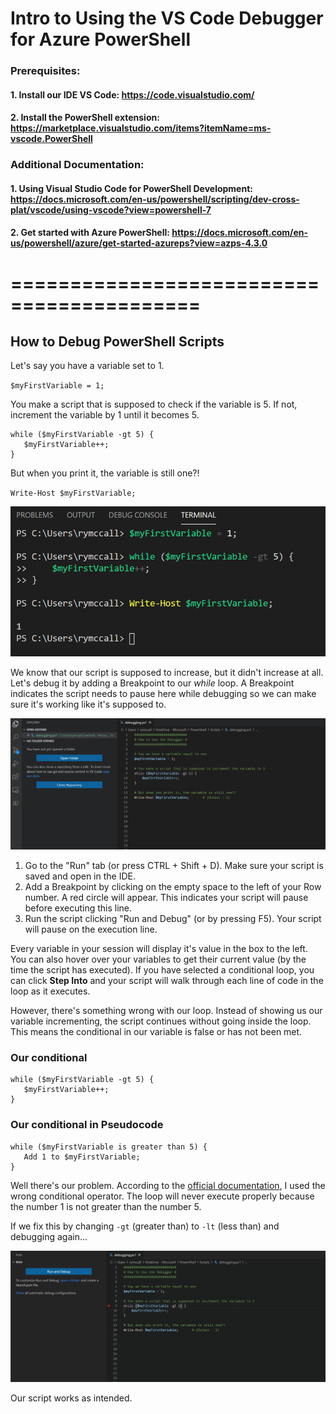 # Intro to Using the VS Code Debugger for Azure PowerShell

### Prerequisites:
#### 1. Install our IDE VS Code: https://code.visualstudio.com/
#### 2. Install the PowerShell extension: https://marketplace.visualstudio.com/items?itemName=ms-vscode.PowerShell

### Additional Documentation: 
#### 1. Using Visual Studio Code for PowerShell Development: https://docs.microsoft.com/en-us/powershell/scripting/dev-cross-plat/vscode/using-vscode?view=powershell-7
#### 2. Get started with Azure PowerShell: https://docs.microsoft.com/en-us/powershell/azure/get-started-azureps?view=azps-4.3.0

# ==========================================

## How to Debug PowerShell Scripts
Let's say you have a variable set to 1.

`$myFirstVariable = 1;`

You make a script that is supposed to check if the variable is 5. If not, increment the variable by 1 until it becomes 5.

    while ($myFirstVariable -gt 5) {
       $myFirstVariable++;
    }
    
But when you print it, the variable is still one?!

`Write-Host $myFirstVariable;`

![Uno](https://github.com/rjmccallumbigl/Using-the-VS-Code-Debugger-for-Azure-PowerShell-intro-/blob/master/pics/variable_equals_one.png)

We know that our script is supposed to increase, but it didn't increase at all. Let's debug it by adding a Breakpoint to our *while* loop. A Breakpoint indicates the script needs to pause here while debugging so we can make sure it's working like it's supposed to.

![Enable Debugging](https://github.com/rjmccallumbigl/Using-the-VS-Code-Debugger-for-Azure-PowerShell-intro-/blob/master/pics/enable_debugging.gif)

1. Go to the "Run" tab (or press CTRL + Shift + D). Make sure your script is saved and open in the IDE.
2. Add a Breakpoint by clicking on the empty space to the left of your Row number. A red circle will appear. This indicates your script will pause before executing this line.
3. Run the script clicking "Run and Debug" (or by pressing F5). Your script will pause on the execution line.

Every variable in your session will display it's value in the box to the left. You can also hover over your variables to get their current value (by the time the script has executed). If you have selected a conditional loop, you can click **Step Into** and your script will walk through each line of code in the loop as it executes.

However, there's something wrong with our loop. Instead of showing us our variable incrementing, the script continues without going inside the loop. This means the conditional in our variable is false or has not been met.

### Our conditional

    while ($myFirstVariable -gt 5) {
       $myFirstVariable++;
    }
    
### Our conditional in Pseudocode

    while ($myFirstVariable is greater than 5) {
       Add 1 to $myFirstVariable;
    }

Well there's our problem. According to the [official documentation](https://docs.microsoft.com/en-us/powershell/module/microsoft.powershell.core/about/about_comparison_operators?view=powershell-7), I used the wrong conditional operator. The loop will never execute properly because the number 1 is not greater than the number 5. 

If we fix this by changing `-gt` (greater than) to `-lt` (less than) and debugging again...

![Debugging helped!](https://github.com/rjmccallumbigl/Using-the-VS-Code-Debugger-for-Azure-PowerShell-intro-/blob/master/pics/debugging_helped.gif)

Our script works as intended.
